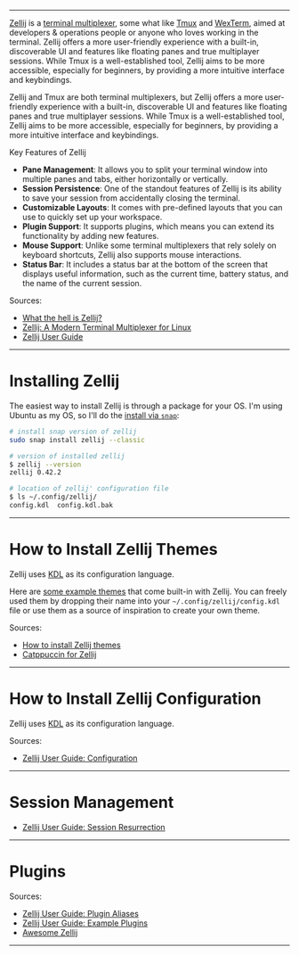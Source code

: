 <!--
Maintainer:   jeffskinnerbox@yahoo.com / www.jeffskinnerbox.me
Version:      0.0.1
-->

<!--
<div align="center">
<img src="https://raw.githubusercontent.com/jeffskinnerbox/blog/main/content/images/banners-bkgrds/work-in-progress.jpg"
        title="These materials require additional work and are not ready for general use." align="center" width=420px height=219px>
</div>
-->

---------------

[Zellij][01] is a [terminal multiplexer][02], some what like [Tmux][03] and [WexTerm][04],
aimed at developers & operations people or anyone who loves working in the terminal.
Zellij offers a more user-friendly experience with a built-in,
discoverable UI and features like floating panes and true multiplayer sessions.
While Tmux is a well-established tool, Zellij aims to be more accessible,
especially for beginners, by providing a more intuitive interface and keybindings.

Zellij and Tmux are both terminal multiplexers,
but Zellij offers a more user-friendly experience with a built-in,
discoverable UI and features like floating panes and true multiplayer sessions.
While Tmux is a well-established tool, Zellij aims to be more accessible, especially for beginners,
by providing a more intuitive interface and keybindings.

Key Features of Zellij
* **Pane Management**: It allows you to split your terminal window into multiple panes and tabs, either horizontally or vertically.
* **Session Persistence**: One of the standout features of Zellij is its ability to save your session from accidentally closing the terminal.
* **Customizable Layouts**: It comes with pre-defined layouts that you can use to quickly set up your workspace.
* **Plugin Support**: It supports plugins, which means you can extend its functionality by adding new features.
* **Mouse Support**: Unlike some terminal multiplexers that rely solely on keyboard shortcuts, Zellij also supports mouse interactions.
* **Status Bar**: It includes a status bar at the bottom of the screen that displays useful information, such as the current time, battery status, and the name of the current session.

Sources:
* [What the hell is Zellij?](https://www.youtube.com/watch?v=ZPfQS5FHNYQ)
* [Zellij: A Modern Terminal Multiplexer for Linux](https://www.tecmint.com/zellij-linux-terminal-multiplexer/)
* [Zellij User Guide](https://zellij.dev/documentation/)

---------------

# Installing Zellij
The easiest way to install Zellij is through a package for your OS.
I'm using Ubuntu as my OS, so I'll do the [install via `snap`][06]:

```bash
# install snap version of zellij
sudo snap install zellij --classic

# version of installed zellij
$ zellij --version
zellij 0.42.2

# location of zellij' configuration file
$ ls ~/.config/zellij/
config.kdl  config.kdl.bak
```


---------------


# How to Install Zellij Themes
Zellij uses [KDL][05] as its configuration language.


Here are [some example themes][07] that come built-in with Zellij.
You can freely used them by dropping their name into your `~/.config/zellij/config.kdl` file
or use them as a source of inspiration to create your own theme.

Sources:
* [How to install Zellij themes](https://medium.com/@pachoyan/how-to-install-zellij-themes-4f13f373d118)
* [Catppuccin for Zellij](https://github.com/catppuccin/zellij)


---------------


# How to Install Zellij Configuration
Zellij uses [KDL][05] as its configuration language.

Sources:
* [Zellij User Guide: Configuration](https://zellij.dev/documentation/configuration.html)


---------------


# Session Management

* [Zellij User Guide: Session Resurrection](https://zellij.dev/documentation/session-resurrection.html)


---------------


# Plugins

Sources:
* [Zellij User Guide: Plugin Aliases](https://zellij.dev/documentation/plugin-aliases.html)
* [Zellij User Guide: Example Plugins](https://zellij.dev/documentation/plugin-examples.html)
* [Awesome Zellij](https://github.com/zellij-org/awesome-zellij)


---------------



[01]:https://zellij.dev/
[02]:https://en.wikipedia.org/wiki/Terminal_multiplexer
[03]:https://hamvocke.com/blog/a-quick-and-easy-guide-to-tmux/
[04]:https://wezterm.org/
[05]:https://kdl.dev/
[06]:https://snapcraft.io/install/zellij/ubuntu
[07]:https://github.com/zellij-org/zellij/tree/main/zellij-utils/assets/themes

